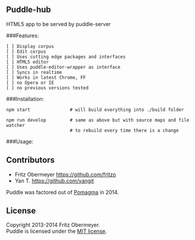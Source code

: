 ## Puddle-hub

HTML5 app to be served by puddle-server


###Features:    

    [ ] Display corpus
    [ ] Edit corpus
    [ ] Uses cutting edge packages and interfaces
    [ ] HTML5 editor
    [ ] Uses puddle-editor-wrapper as interface
    [ ] Syncs in realtime
    [ ] Works in latest Chrome, FF
    [ ] no Opera or IE
    [ ] no previous versions tested    
    
###Installation:
    
    npm start               # will build everything into ./build folder
    
    npm run develop         # same as above but with source maps and file watcher 
                            # to rebuild every time there is a change
###Usage:    
                                        

## Contributors

- Fritz Obermeyer <https://github.com/fritzo>
- Yan T. <https://github.com/yangit>

Puddle was factored out of [Pomagma](https://github.com/fritzo/pomagma) in 2014.

## License

Copyright 2013-2014 Fritz Obermeyer.<br/>
Puddle is licensed under the [MIT license](/LICENSE).